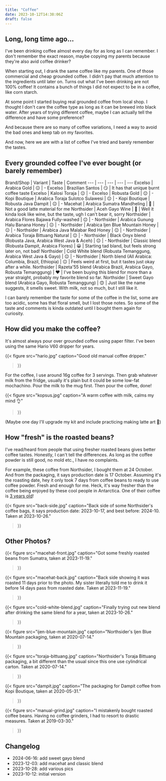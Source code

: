 ```yaml
---
title: "Coffee"
date: 2023-10-12T14:38:06Z
draft: false
---
```


## Long, long time ago...

I've been drinking coffee almost every day for as long as I can remember.
I don't remember the exact reason, maybe copying my parents because they're
also avid coffee drinker?

When starting out, I drank the same coffee like my parents.
One of those commercial and cheap grounded coffee.
I didn't pay that much attention to the ingredients until later on.
Turns out what I've been drinking are not 100% coffee!
It contains a bunch of things I did not expect to be in a coffee, like
corn starch.

At some point I started buying real grounded coffee from local shop.
I thought I don't care the coffee type as long as it can be brewed into
black water.
After years of trying different coffee, maybe I can actually tell the
difference and have some preference?

And because there are so many of coffee variations,
I need a way to avoid the bad ones and keep tab on my favorites.

And now, here we are with a list of coffee I've tried and barely remember the tastes.

## Every grounded coffee I've ever bought (or barely remember)

Brand/Shop | Variant | Taste | Comment
--- | --- | --- | --- | ---
Excelso | Arabica Gold | 😐 | -
Excelso | Brazilian Santos | 😏 | It has that unique burnt coffee taste
Excelso | Kalosi Toraja | 😐 | -
Excelso | Robusta Gold | 😐 | -
Kopi Boutique | Arabica Toraja Sulotco Sulawesi | 😐 | -
Kopi Boutique | Robusta Java Dampit | 😐 | -
Macehat | Arabica Sumatra Mandheling | 🤔 | Not a good latte material for me
Northsider | Aceh Gayo Wine | 🤢 | Well it kinda look like wine, but the taste, ugh I can't bear it, sorry
Northsider | Arabica Flores Bajawa Fully-washed | 😐 | -
Northsider | Arabica Gunung Halu Banana Honey | 😐 | -
Northsider | Arabica Ijen Blue Mountain Honey | 😐 | -
Northsider | Arabica Java Malabar Red Honey | 😐 | -
Northsider | Arabica Toraja Bittuang Natural | 😐 | -
Northsider | Black Onyx blend (Robusta Java, Arabica West Java & Aceh) | 😐 | -
Northsider | Classic blend (Robusta Dampit, Arabica Flores) | 😀 | Starting tad bland, but feels strong later on, not bad!
Northsider | Cold White blend (Robusta Temanggung, Arabica West Java & Gayo) | 😐 | -
Northsider | North blend (All Arabica: Columbia, Brazil, Ethiopia) | 😐 | Feels weird at first, but it tastes just okay after a while.
Northsider | Razeta'55 blend (Arabica Brazil, Arabica Gayo, Robusta Temanggung) | ❤️ | I've been buying this blend for more than a year straight, probably my favorite blend so far.
Northsider | Sweet Gayo blend (Arabica Gayo, Robusta Temanggung) | 😊 | Just like the name suggests, it smells sweet. With milk, not so much, but I still like it.

I can barely remember the taste for some of the coffee in the list,
some are too acidic, some has that floral smell,
but I lost those notes.
So some of the taste and comments is kinda outdated until I bought them again for
curiosity.

## How did you make the coffee?

It's almost always pour over grounded coffee using paper filter.
I've been using the same Hario V60 dripper for years.

{{< figure
 src="hario.jpg"
 caption="Good old manual coffee dripper."
>}}


For the coffee, I use around 16g coffee for 3 servings.
Then grab whatever milk from the fridge, usually it's plain but it could be some
low-fat mochachino.
Pour the milk to the mug first.
Then pour the coffee, done!

{{< figure
 src="kopsus.jpg"
 caption="A warm coffee with milk, calms my mind 👌"
>}}

(Maybe one day I'll upgrade my kit and include practicing making latte art 🤔)


## How "fresh" is the roasted beans?

I've read/heard from people that using fresher roasted beans gives better coffee
tastes.
Honestly, I can't tell the differences.
As long as the coffee powder is still good, no mold etc., I have no complaints.

For example, these coffee from Northsider, I bought them at 24 October.
And from the packaging, it says production date is 17 October.
Assuming it's the roasting date, hey it only took 7 days from coffee beans
to ready to use coffee powder.
Fresh and enough for me.
Heck, it's way fresher than the coffee being enjoyed by these cool people in
Antarctica. One of their coffee is [3 years old][3-yo-coffee]!

[3-yo-coffee]: https://brr.fyi/posts/the-last-egg#:~:text=A%20tolerable%20latte%2C%20with%20powdered%20milk%20and%20coffee%20beans%20roasted%203%20years%20ago.

{{< figure
 src="back-side.jpg"
 caption="Back side of some Northsider's coffee bags, it says production date: 2023-10-17, and best before: 2024-10. Taken at 2023-10-26."
>}}


## Other Photos?

{{< figure
 src="macehat-front.jpg"
 caption="Got some freshly roasted beans from Sumatra, taken at 2023-11-19."
>}}

{{< figure
 src="macehat-back.jpg"
 caption="Back side showing it was roasted 11 days prior to the photo. My sister literally told me to drink it before 14 days pass from roasted date. Taken at 2023-11-19."
>}}

{{< figure
 src="cold-white-blend.jpg"
 caption="Finally trying out new blend after drinking the same blend for a year, taken at 2023-10-26."
>}}

{{< figure
 src="ijen-blue-mountain.jpg"
 caption="Northsider's Ijen Blue Mountain packaging, taken at 2020-07-14."
>}}

{{< figure
 src="toraja-bittuang.jpg"
 caption="Northsider's Toraja Bittuang packaging, a bit different than the usual since this one use cylindrical carton. Taken at 2020-07-14."
>}}

{{< figure
 src="dampit.jpg"
 caption="The packaging for Dampit coffee from Kopi Boutique, taken at 2020-05-31."
>}}

{{< figure
 src="manual-grind.jpg"
 caption="I mistakenly bought roasted coffee beans. Having no coffee grinders, I had to resort to drastic measures. Taken at 2019-03-30."
>}}

## Changelog

- 2024-06-16: add sweet gayo blend
- 2023-12-03: add macehat and classic blend
- 2023-10-28: add various pics
- 2023-10-12: initial version
